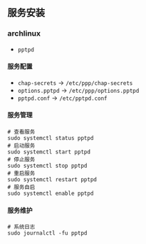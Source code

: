 
## 服务安装

### archlinux

* `pptpd`

#### 服务配置

* `chap-secrets` -> `/etc/ppp/chap-secrets`
* `options.pptpd` -> `/etc/ppp/options.pptpd`
* `pptpd.conf` -> `/etc/pptpd.conf`

#### 服务管理

```shell
# 查看服务
sudo systemctl status pptpd
# 启动服务
sudo systemctl start pptpd
# 停止服务
sudo systemctl stop pptpd
# 重启服务
sudo systemctl restart pptpd
# 服务自启
sudo systemctl enable pptpd
```

#### 服务维护

```shell
# 系统日志
sudo journalctl -fu pptpd
```